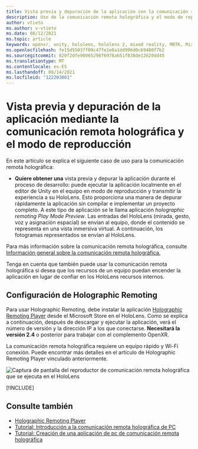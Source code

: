 ```yaml
---
title: Vista previa y depuración de la aplicación con la comunicación remota holográfica y el modo de reproducción
description: Uso de la comunicación remota holográfica y el modo de reproducción para obtener una vista previa y depurar la aplicación
author: vtieto
ms.author: v-vtieto
ms.date: 08/12/2021
ms.topic: article
keywords: openxr, unity, hololens, hololens 2, mixed reality, MRTK, Mixed Reality Toolkit, augmented reality, virtual reality, mixed reality headsets, learn, tutorial, getting started, holographic remoting, desktop, preview, debug
ms.openlocfilehash: fe15d55037f09c47fe1e8a1dd996d0c69480f7b2
ms.sourcegitcommit: 820f2dfe98065298f6978a651f838de12620dd45
ms.translationtype: MT
ms.contentlocale: es-ES
ms.lasthandoff: 08/14/2021
ms.locfileid: "122203861"
---
```

# <a name="preview-and-debug-your-app-using-holographic-remoting-and-play-mode"></a>Vista previa y depuración de la aplicación mediante la comunicación remota holográfica y el modo de reproducción

En este artículo se explica el siguiente caso de uso para la comunicación remota holográfica: 

- **Quiere obtener una** vista previa y depurar la aplicación durante el proceso de desarrollo: puede ejecutar la aplicación localmente en el editor de Unity en el equipo en modo de reproducción y transmitir la experiencia a su HoloLens. Esto proporciona una manera de depurar rápidamente la aplicación sin compilar e implementar un proyecto completo. A este tipo de aplicación se le llama aplicación _holographic remoting Play Mode Preview_. Las entradas del HoloLens (mirada, gesto, voz y asignación espacial) se envían al equipo, donde el contenido se representa en una vista inmersiva virtual. A continuación, los fotogramas representados se envían al HoloLens. 

Para más información sobre la comunicación remota holográfica, consulte [Información general sobre la comunicación remota holográfica.](../platform-capabilities-and-apis/holographic-remoting-overview.md)

Tenga en cuenta que también puede [](use-pc-resources.md) usar la comunicación remota holográfica si desea que los recursos de un equipo puedan encender la aplicación en lugar de confiar en los HoloLens recursos internos.

## <a name="set-up-holographic-remoting"></a>Configuración de Holographic Remoting

Para usar Holographic Remoting, debe instalar la aplicación [Holographic Remoting Player](../platform-capabilities-and-apis/holographic-remoting-player.md) desde el Microsoft Store en el HoloLens. Como se explica a continuación, después de descargar y ejecutar la aplicación, verá el número de versión y la dirección IP a los que conectarse. **Necesitará la versión 2.4** o posterior para trabajar con el complemento OpenXR.

La comunicación remota holográfica requiere un equipo rápido y Wi-Fi conexión. Puede encontrar más detalles en el artículo de Holographic Remoting Player vinculado anteriormente.

![Captura de pantalla del reproductor de comunicación remota holográfica que se ejecuta en el HoloLens](images/openxr-features-img-01.png)

[!INCLUDE[](includes/unity-play-mode.md)]

## <a name="see-also"></a>Consulte también
* [Holographic Remoting Player](../platform-capabilities-and-apis/holographic-remoting-player.md)
* [Tutorial: Introducción a la comunicación remota holográfica de PC](tutorials/mr-learning-pc-holographic-remoting-01.md)
* [Tutorial: Creación de una aplicación de pc de comunicación remota holográfica](tutorials/mr-learning-pc-holographic-remoting-02.md)
